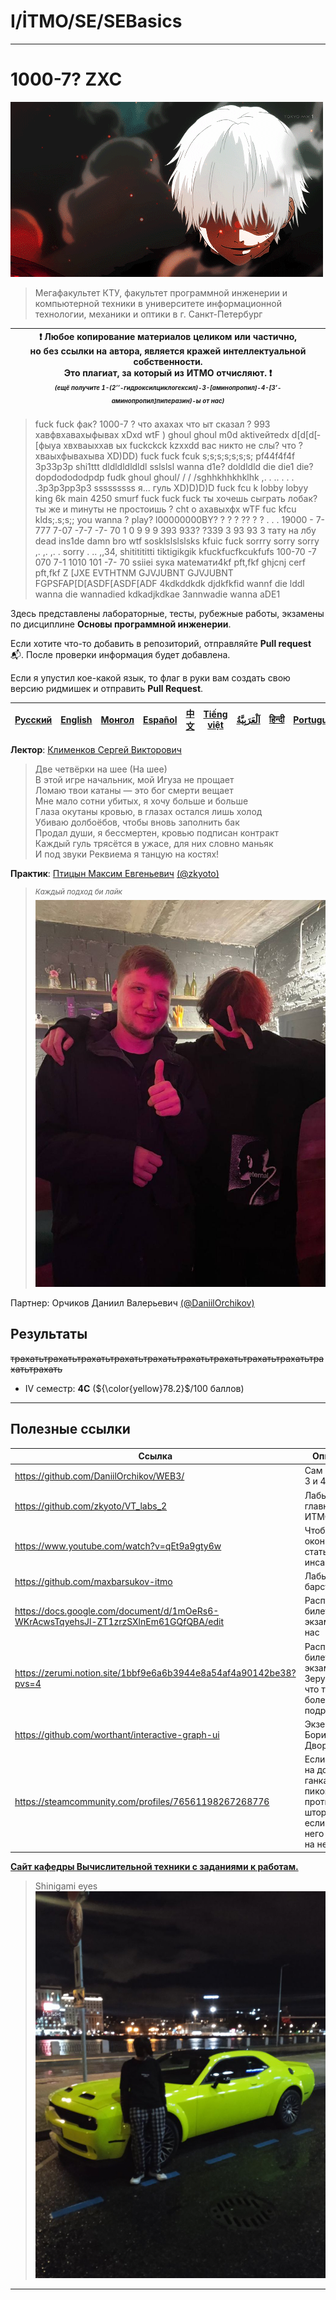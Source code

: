 # I/İTMO/SE/SEBasics

---
# 1000-7? ZXC
![gif](/img/gifs/zxc1000-7(2).gif)

> Мегафакультет КТУ, факультет программной инженерии и компьютерной техники в университете информационной технологии, механики и оптики в г. Санкт-Петербург

| :exclamation: <b>Любое копирование материалов целиком или частично,<br>но без ссылки на автора, является кражей интеллектуальной собственности.<br>Это плагиат, за который из ИТМО отчисляют.</b> :exclamation:<br><sub><sup><i>(ещё получите 1-(2’’-гидроксилциклогексил)-3-[аминопропил]-4-[3’-аминопропил]пиперазин)-ы от нас)</sup></sub></b> |
|---------------------------------------------------------------------------------------------------------------------------------------------------------------------------------------------------------------------------------------------------------------------------------------------------------------------------------------------------|
> fuck fuck фак? 1000-7 ? что ахахах что ыт сказал ? 993 хавфвхавахыфывах xDxd wtF ) ghoul ghoul m0d aktivейтеdx d[d[d[­[фыуа хвхваыххав ых fuckckck kzxxdd вас никто не слы? что ? хваыхфывахыва XD)DD) fuck fuck fcuk s;s;s;s;s;s;s; pf44f4f4f 3p33p3p shi1ttt dldldldldldl sslslsl wanna d1e? doldldld die die1 die? dopdodododpdp fudk ghoul ghoul/ / / /sghhkhhkhklhk ,. . .. . . . .3p3p3pp3p3 sssssssss я... гуль XD)D)D)D fuck fcu k lobby lobyy king 6k main 4250 smurf fuck fuck fuck ты хочешь сыграть лобак? ты же и mинуты не простоишь ? cht о ахавыхфх wTF fuc kfcu klds;.s;s;; you wanna ? play? l00000000BY? ? ? ? ?? ? ? . . . 19000 - 7-777 7-07 -7-7 -7- 70 1 0 9 9 9 393 933? ?339 3 93 93 3 тату на лбу dead ins1de damn bro wtf sosklslslslsks kfuic fuck sorrry sorry sorry ,. ,. ,. . sorry . .. ,,34, shititititti tiktigikgik kfuckfucfkcukfufs 100-70 -7 070 7-1 1010 101 -7- 70 ssiiei syкa маtемати4kf pft,fkf ghjcnj cerf pft,fkf Z [JXE EVTHTNM GJVJUBNT GJVJUBNT FGPSFAP[D[ASDF[ASDF[ADF 4kdkddkdk djdkfkfid wannf die lddl wanna die wannadied kdkadjkdkae 3annwadie wanna aDE1

Здесь представлены лабораторные, тесты, рубежные работы, экзамены по дисциплине **Основы программной инженерии**.

Если хотите что-то добавить в репозиторий, отправляйте **Pull request** :mailbox_with_mail:. После проверки информация будет добавлена.

Если я упустил кое-какой язык, то флаг в руки вам создать свою версию ридмишек и отправить **Pull Request**.

| [<strong>Русский</strong>](https://github.com/XVIIStarPlatinum/itmo/blob/master/Software%20Engineering/Fundamentals%20of%20Software%20Engineering/README.md) | [<strong>English</strong>](https://github.com/XVIIStarPlatinum/itmo/blob/master/Software%20Engineering/Fundamentals%20of%20Software%20Engineering/.docs/README_EN.md) | [<strong>Монгол</strong>](https://github.com/XVIIStarPlatinum/itmo/blob/master/Software%20Engineering/Fundamentals%20of%20Software%20Engineering/.docs/README_MN.md) | [<strong>Español</strong>](https://github.com/XVIIStarPlatinum/itmo/blob/master/Software%20Engineering/Fundamentals%20of%20Software%20Engineering/.docs/README_ES.md) | [<strong>中文</strong>](https://github.com/XVIIStarPlatinum/itmo/blob/master/Software%20Engineering/Fundamentals%20of%20Software%20Engineering/.docs/README_CN.md) | [<strong>Tiếng việt</strong>](https://github.com/XVIIStarPlatinum/itmo/blob/master/Software%20Engineering/Fundamentals%20of%20Software%20Engineering/.docs/README_VN.md) | [<strong><p dir="rtl" lang="ar">اَلْعَرَبِيَّةُ</p></strong>](https://github.com/XVIIStarPlatinum/itmo/blob/master/Software%20Engineering/Fundamentals%20of%20Software%20Engineering/.docs/README_AR.md) | [<strong>हिन्दी</strong>](https://github.com/XVIIStarPlatinum/itmo/blob/master/Software%20Engineering/Fundamentals%20of%20Software%20Engineering/.docs/README_IN.md) | [<strong>Português</strong>](https://github.com/XVIIStarPlatinum/itmo/blob/master/Software%20Engineering/Fundamentals%20of%20Software%20Engineering/.docs/README_PT.md) |
|--------------------------------------------------------------------------------------------------------------------------------------------------------------|-----------------------------------------------------------------------------------------------------------------------------------------------------------------------|----------------------------------------------------------------------------------------------------------------------------------------------------------------------|-----------------------------------------------------------------------------------------------------------------------------------------------------------------------|------------------------------------------------------------------------------------------------------------------------------------------------------------------|--------------------------------------------------------------------------------------------------------------------------------------------------------------------------|----------------------------------------------------------------------------------------------------------------------------------------------------------------------------------------------------------|----------------------------------------------------------------------------------------------------------------------------------------------------------------------|-------------------------------------------------------------------------------------------------------------------------------------------------------------------------|

**Лектор**: [Клименков Сергей Викторович](https://my.itmo.ru/persons/148787)
> Две четвёрки на шее (На шее)\
> В этой игре начальник, мой Игуза не прощает\
> Ломаю твои катаны — это бог смерти вещает\
> Мне мало сотни убитых, я хочу больше и больше\
> Глаза окутаны кровью, в глазах остался лишь холод\
> Убиваю долбоёбов, чтобы вновь заполнить бак\
> Продал души, я бессмертен, кровью подписан контракт\
> Каждый гуль трясётся в ужасе, для них словно маньяк\
> И под звуки Реквиема я танцую на костях!

**Практик**: [Птицын Максим Евгеньевич](https://my.itmo.ru/persons/336759) [(@zkyoto)](https://github.com/zkyoto)

> <sup><i>Каждый подход би лайк</sup></i>
![vtcursed](/img/pics/zxcursed-with-fan.jpg)


Партнер: Орчиков Даниил Валерьевич [(@DaniilOrchikov)](https://github.com/DaniilOrchikov)

## Результаты
<s>трахатьтрахатьтрахатьтрахатьтрахатьтрахатьтрахатьтрахатьтрахатьтрахатьтрахать</s>
- IV семестр: **4С** (${\color{yellow}78.2}$/100 баллов)
---

## Полезные ссылки
| Ссылка                                                                               | Описание                                                                                    |
|--------------------------------------------------------------------------------------|---------------------------------------------------------------------------------------------|
| https://github.com/DaniilOrchikov/WEB3/                                              | Сам код для 3 и 4 лабы                                                                      |
| https://github.com/zkyoto/VT_labs_2                                                  | Лабы от главного гуля ИТМО                                                                  |
| https://www.youtube.com/watch?v=qEt9a9gty6w                                          | Чтобы окончательно стать дед инсайдом                                                       |
| https://github.com/maxbarsukov-itmo                                                  | Лабы от барсука                                                                             |
| https://docs.google.com/document/d/1mOeRs6-WKrAcwsTqyehsJl-ZT1zrzSXlnEm61GQfQBA/edit | Расписанные билеты для экзамена от нас                                                      |
| https://zerumi.notion.site/1bbf9e6a6b3944e8a54af4a90142be38?pvs=4                    | Расписанные билеты для экзамена от Зеруми (если что там более подробно)                     |
| https://github.com/worthant/interactive-graph-ui                                     | Экземпляр от Бориса Дворкина                                                                |
| https://steamcommunity.com/profiles/76561198267268776                                | Если хотите на доте ганкать его с пиком ОД против шторма (но если что у него 3к игр на нем) |

[**Сайт кафедры Вычислительной техники с заданиями к работам.**](https://se.ifmo.ru/courses/software-engineering-basics)
> Shinigami eyes
![zxcplatinum](/img/pics/zxcplatinum.jpg)
---
